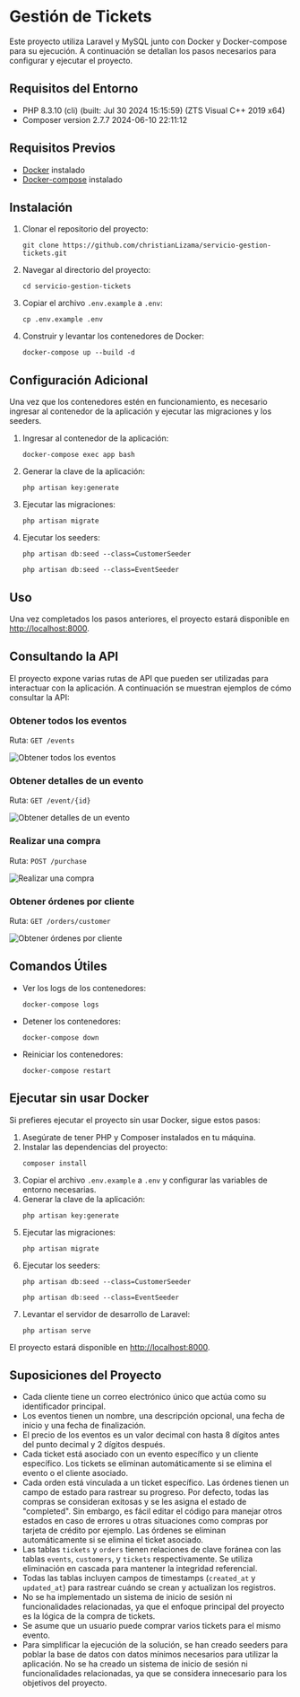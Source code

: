 <!DOCTYPE html>
<html lang="en">
<head>
    <meta charset="UTF-8">
    <meta name="viewport" content="width=device-width, initial-scale=1.0">
</head>
<body>
<h1>Gestión de Tickets</h1>
<p>Este proyecto utiliza Laravel y MySQL junto con Docker y Docker-compose para su ejecución. A continuación se detallan los pasos necesarios para configurar y ejecutar el proyecto.</p>

<h2>Requisitos del Entorno</h2>
<ul>
<li>PHP 8.3.10 (cli) (built: Jul 30 2024 15:15:59) (ZTS Visual C++ 2019 x64)</li>
<li>Composer version 2.7.7 2024-06-10 22:11:12</li>
</ul>

<h2>Requisitos Previos</h2>
<ul>
<li><a href="https://www.docker.com/products/docker-desktop">Docker</a> instalado</li>
<li><a href="https://docs.docker.com/compose/install/">Docker-compose</a> instalado</li>
</ul>

<h2>Instalación</h2>
<ol>
<li>Clonar el repositorio del proyecto:</li>
<pre><code>git clone https://github.com/christianLizama/servicio-gestion-tickets.git</code></pre>

<li>Navegar al directorio del proyecto:</li>
<pre><code>cd servicio-gestion-tickets</code></pre>

<li>Copiar el archivo <code>.env.example</code> a <code>.env</code>:</li>
<pre><code>cp .env.example .env</code></pre>

<li>Construir y levantar los contenedores de Docker:</li>
<pre><code>docker-compose up --build -d </code></pre>
</ol>

<h2>Configuración Adicional</h2>
<p>Una vez que los contenedores estén en funcionamiento, es necesario ingresar al contenedor de la aplicación y ejecutar las migraciones y los seeders.</p>
<ol>
<li>Ingresar al contenedor de la aplicación:</li>
<pre><code>docker-compose exec app bash</code></pre>

<li>Generar la clave de la aplicación:</li>
<pre><code>php artisan key:generate</code></pre>

<li>Ejecutar las migraciones:</li>
<pre><code>php artisan migrate</code></pre>

<li>Ejecutar los seeders:</li>
<pre><code>php artisan db:seed --class=CustomerSeeder</code></pre>
<pre><code>php artisan db:seed --class=EventSeeder</code></pre>
</ol>

<h2>Uso</h2>
<p>Una vez completados los pasos anteriores, el proyecto estará disponible en <a href="http://localhost:8000">http://localhost:8000</a>.</p>

<h2>Consultando la API</h2>
<p>El proyecto expone varias rutas de API que pueden ser utilizadas para interactuar con la aplicación. A continuación se muestran ejemplos de cómo consultar la API:</p>

<h3>Obtener todos los eventos</h3>
<p>Ruta: <code>GET /events</code></p>
<img src="images/consulta1.png" alt="Obtener todos los eventos">

<h3>Obtener detalles de un evento</h3>
<p>Ruta: <code>GET /event/{id}</code></p>
<img src="images/consulta2.png" alt="Obtener detalles de un evento">

<h3>Realizar una compra</h3>
<p>Ruta: <code>POST /purchase</code></p>
<img src="images/consulta3.png" alt="Realizar una compra">

<h3>Obtener órdenes por cliente</h3>
<p>Ruta: <code>GET /orders/customer</code></p>
<img src="images/consulta4.png" alt="Obtener órdenes por cliente">

<h2>Comandos Útiles</h2>
<ul>
<li>Ver los logs de los contenedores:</li>
<pre><code>docker-compose logs</code></pre>

<li>Detener los contenedores:</li>
<pre><code>docker-compose down</code></pre>

<li>Reiniciar los contenedores:</li>
<pre><code>docker-compose restart</code></pre>
</ul>

<h2>Ejecutar sin usar Docker</h2>
<p>Si prefieres ejecutar el proyecto sin usar Docker, sigue estos pasos:</p>
<ol>
<li>Asegúrate de tener PHP y Composer instalados en tu máquina.</li>

<li>Instalar las dependencias del proyecto:</li>
<pre><code>composer install</code></pre>

<li>Copiar el archivo <code>.env.example</code> a <code>.env</code> y configurar las variables de entorno necesarias.</li>

<li>Generar la clave de la aplicación:</li>
<pre><code>php artisan key:generate</code></pre>

<li>Ejecutar las migraciones:</li>
<pre><code>php artisan migrate</code></pre>

<li>Ejecutar los seeders:</li>
<pre><code>php artisan db:seed --class=CustomerSeeder</code></pre>
<pre><code>php artisan db:seed --class=EventSeeder</code></pre>

<li>Levantar el servidor de desarrollo de Laravel:</li>
<pre><code>php artisan serve</code></pre>
</ol>

<p>El proyecto estará disponible en <a href="http://localhost:8000">http://localhost:8000</a>.</p>

<h2>Suposiciones del Proyecto</h2>
<ul>
<li>Cada cliente tiene un correo electrónico único que actúa como su identificador principal.</li>
<li>Los eventos tienen un nombre, una descripción opcional, una fecha de inicio y una fecha de finalización.</li>
<li>El precio de los eventos es un valor decimal con hasta 8 dígitos antes del punto decimal y 2 dígitos después.</li>
<li>Cada ticket está asociado con un evento específico y un cliente específico. Los tickets se eliminan automáticamente si se elimina el evento o el cliente asociado.</li>
<li>Cada orden está vinculada a un ticket específico. Las órdenes tienen un campo de estado para rastrear su progreso. Por defecto, todas las compras se consideran exitosas y se les asigna el estado de "completed". Sin embargo, es fácil editar el código para manejar otros estados en caso de errores u otras situaciones como compras por tarjeta de crédito por ejemplo. Las órdenes se eliminan automáticamente si se elimina el ticket asociado.</li>
<li>Las tablas <code>tickets</code> y <code>orders</code> tienen relaciones de clave foránea con las tablas <code>events</code>, <code>customers</code>, y <code>tickets</code> respectivamente. Se utiliza eliminación en cascada para mantener la integridad referencial.</li>
<li>Todas las tablas incluyen campos de timestamps (<code>created_at</code> y <code>updated_at</code>) para rastrear cuándo se crean y actualizan los registros.</li>
<li>No se ha implementado un sistema de inicio de sesión ni funcionalidades relacionadas, ya que el enfoque principal del proyecto es la lógica de la compra de tickets.</li>
<li>Se asume que un usuario puede comprar varios tickets para el mismo evento.</li>
<li>Para simplificar la ejecución de la solución, se han creado seeders para poblar la base de datos con datos mínimos necesarios para utilizar la aplicación. No se ha creado un sistema de inicio de sesión ni funcionalidades relacionadas, ya que se considera innecesario para los objetivos del proyecto.</li>
</ul>

</body>
</html>
